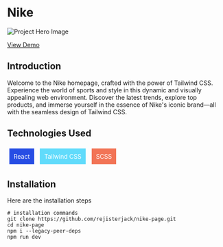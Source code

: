 # Nike

![Project Hero Image](https://res.cloudinary.com/dktfpedhu/image/upload/v1693645310/nike_noilcz.jpg)

[View Demo](https://nike-page-red.vercel.app)

## Introduction


Welcome to the Nike homepage, crafted with the power of Tailwind CSS. Experience the world of sports and style in this dynamic and visually appealing web environment. Discover the latest trends, explore top products, and immerse yourself in the essence of Nike's iconic brand—all with the seamless design of Tailwind CSS.

## Technologies Used

<div style="background-color: #264de4; color: #fff; padding: 10px; margin: 5px; display: inline-block;">React</div>
<div style="background-color: #61dbfb; color: #fff; padding: 10px; margin: 5px; display: inline-block;">Tailwind CSS</div>
<div style="background-color: #f27456; color: #fff; padding: 10px; margin: 5px; display: inline-block;">SCSS</div>


## Installation

Here are the installation steps

```shell
# installation commands
git clone https://github.com/rejisterjack/nike-page.git
cd nike-page
npm i --legacy-peer-deps
npm run dev

